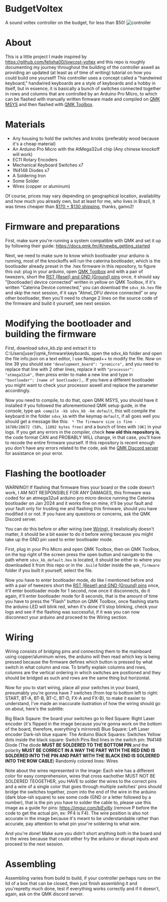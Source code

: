 # BudgetVoltex
A sound voltex controller on the budget, for less than $50!
![controller](https://imgur.com/mXFU2QD)
# About
This is a little project I made inspired by https://github.com/felixha00/lowcost-voltex and this repo is roughly documenting my journey throughout the building of the controller aswell as providing an updated (at least as of time of writing) tutorial on how you could build one yourself!
This controller uses a concept called a "handwired keyboard," handwired keyboards are a style of keyboards and a hobby in itself, but in essence, it is basically a bunch of switches connected together in rows and columns that are controlled by an Arduino Pro Micro, to which can be flashed with manually written firmware made and compiled on [QMK MSYS](https://msys.qmk.fm) and then flashed with [QMK Toolbox](https://github.com/qmk/qmk_toolbox).
# Materials
* Any housing to hold the switches and knobs (preferably wood because it's a cheap material)
* An Arduino Pro Micro with the AtMega32u4 chip (Any chinese knockoff will work)
* EC11 Rotary Encoders
* Mechanical Keyboard Switches x7
* 1N4148 Diodes x7
* A Soldering Iron
* Some Solder
* Wires (copper or aluminum)
  
Of course, prices may vary depending on geographical location, availability and how much you already own, but at least for me, who lives in Brazil, it was times cheaper than [$170 + $130 shipping](https://imgur.com/ir808ol), thanks, gamo2!

# Firmware and preparations
First, make sure you're running a system compatible with QMK and set it up by following their guide: https://docs.qmk.fm/#/newbs_getting_started

Next, we need to make sure to know which bootloader your arduino is running, most of the knockoffs will run the caterina bootloader, which is the bootloader already preset in the .hex firmware in this repository, to figure this out: plug in your arduino, open [QMK Toolbox](https://github.com/qmk/qmk_toolbox) and with a pair of tweezers, short the [RST (Reset) and GND (Ground) pins](https://imgur.com/uM4fLvM) once, it should say "[bootloader] device connected" written in yellow on QMK Toolbox, if it's written "Caterina Device connected," you can download the ``sdvx_kb.hex`` file and skip the next session, if it says "Atmel_DFU device connected" or any other bootloader, then you'll need to change 2 lines on the source code of the firmware and build it yourself, see next session.

# Modifying the bootloader and building the firmware
First, download sdvx_kb.zip and extract it to C:\Users\[user]\qmk_firmware\keyboards, open the sdvx_kb folder and open the file info.json on a text editor, I use Notepad++ to modify the file. Now on line 39 you should see ``"development_board": "promicro",`` and you need to replace that line with 2 other lines, replace it with ``"processor": "atmega32u4",`` then press enter to make a new line and type in ``"bootloader": [name of bootloader],``. If you have a different bootloader you might want to check your processor aswell and replace the parameter accordingly.

Now you need to compile, to do that, open QMK MSYS, you should have it installed if you followed the aforementioned QMK setup guide, in the console, type ``qmk compile -kb sdvx_kb -km default``, this will compile the keyboard in the folder ``sdvx_kb`` with the keymap ``default``, if all goes well you should get a message like this: `` * The firmware size is fine - 16780/28672 (58%, 11892 bytes free)`` and a bunch of lines with ``[OK]`` in your logs.
If you get any errors in the compiler, check **how old this repository is**, the code format CAN and PROBABLY WILL change, in that case, you'll have to recode the entire firmware yourself. If this repository is recent enough you don't have any errors related to the code, ask the [QMK Discord server](https://discord.gg/qmk) for assistance on your error.

# Flashing the bootloader
WARNING!! If flashing that firmware fries your board or the code doesn't work, I AM NOT RESPONSIBLE FOR ANY DAMAGES, this firmware was coded for an atmega32u4 arduino pro micro device running the Caterina bootloader on Jan 2024 and it works fine on mine, it'll be your fault and your fault only for trusting me and flashing this firmware, should you have modified it or not. If you have any questions or concerns, ask the QMK Discord server.

You can do this before or after wiring (see [Wiring](https://github.com/M4th3wIsntHere/BudgetVoltex/blob/main/README.md#wiring)), it realistically doesn't matter, it should be a bit easier to do it before wiring because you might take up the GND pin used to enter bootloader mode.

First, plug in your Pro Micro and open QMK Toolbox, then on QMK Toolbox, on the top right of the screen press the open button and navigate to the path where ``sdvx_kb_default.hex`` is located, it should be either to where you downloaded it from this repo or in the ``.build`` folder inside the ``qmk_firmware`` folder if you built it yourself, select the file.

Now you have to enter bootloader mode, do like I mentioned before and with a pair of tweezers short the [RST (Reset) and GND (Ground) pins](https://imgur.com/uM4fLvM) once, it'll enter bootloader mode for 1 second, now once it disconnects, do it again, it'll enter bootloader mode for 8 seconds, that is the amount of time you have to press the "Flash" button on QMK Toolbox, once flashing starts the arduino LED will blink red, when it's done it'll stop blinking, check your logs and see if the flashing was successful, if it was you can now disconnect your arduino and proceed to the Wiring section.

# Wiring
Wiring consists of bridging pins and connecting them to the mainboard using copper/aluminum wires, the arduino will then read which key is being pressed because the firmware defines which button is pressed by what switch in what column and row.
To briefly explain columns and rows, columns are the vertical ordering in which switches are positioned and they should be bridged as such and rows are the same thing but horizontal.

Now for you to start wiring, place all your switches in your board, presumably you're gonna have 7 switches (from top to bottom left to right: START, BT-A, BT-B, BT-C, BT-D, FX-A and FX-B), to make it easier to understand, I've made an inaccurate ilustration of how the wiring should go on about, here's the subtitle:

Big Black Sqaure: the board your switches go to
Red Square: Right Laser encoder (it's flipped in the image because you're gonna work on the bottom of the board, therefore, everything's mirrored)
Blue Square: Left Laser encoder
Dark-ish blue square: The Arduino
Black Squares: Switches
Yellow dots inside the black square: Switch Pins
Red lines in the switch pin: 1N4148 Diode (The diode **MUST BE SOLDERED TO THE BOTTOM PIN** and the polarity **MUST BE CORRECT IN A WAY THE PART WITH THE RED END IS SOLDERED INTO THE PIN AND PART WITH THE BLACK END IS SOLDERED INTO THE ROW CABLE**)
Randomly colored lines: Wires

Note about the wires represented in the image: Each wire has a different color for easy comprehension, wires that cross eachother MUST NOT BE SOLDERED TEOGETHER, you HAVE to solder the wires to the correct pins and a wire of a single color that goes through multiple switches' pins should bridge the switches together, zoom into the end of the wire in the arduino (dark blue-ish square) to see some code (GND or a letter followed by a number), that is the pin you have to solder the cable to, please use this image as a guide for pins: https://imgur.com/biEyi6y (remove P before the code to get the actual pin, ex: PF4 is F4). The wire position is also not accurate in the image because it's meant to be understandable rather than accurate, pay attention to what pin your're soldering to what wire.

And you're done! Make sure you didn't short anything both in the board and in the wires because that could either fry the arduino or disrupt inputs and proceed to the next session.

# Assembling
Assembling varies from build to build, if your controller perhaps runs on the lid of a box that can be closed, then just finish assembling it and you'repretty much done, test if everything works correctly and if it doesn't, again, ask on the QMK discord server.
